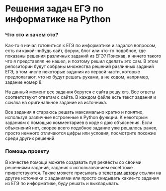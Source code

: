 # Решения задач ЕГЭ по информатике на Python

### Что это и зачем это?

Как-то я начал готовиться к ЕГЭ по информатике и задался вопросом, есть ли какой-нибудь сайт, форум, блог или что-то подобное, где показаны решения различных заданий из ЕГЭ? Поискав, я ничего такого что я представлял не нашел, и поэтому решил сделать это сам. В этом репозитории будут собраны множества решений различных заданий ЕГЭ, в том числе некоторые задания из первой части, которые предполагают, что их будут решать руками, а не кодом, например, задание номер 8.

На данный момент все задания берутся с сайта [решу егэ](https://inf-ege.sdamgia.ru/). Все ответы соответствуют ответам с сайта. В каждом файле есть текст задания и ссылка на оригинальное задание из источника.

Все задания я стараюсь решать максимально кратко и понятно, используя различные встроенные в Python функции. К некоторым заданиям с помощью комментариев в коде я даю объяснения. Если объяснений нет, скорее всего подобное задание уже решалось ранее, просто немного отличаются цифры или условия, посмотрите похожие среди других решений.

### Помощь проекту

В качестве помощи можете создавать пул реквесты со своими решениями заданий, задания с использованием excel тоже приветствуются. Также можете присылать в [телеграм автору](https://t.me/paracosm17) ссылки на другие источники с заданиями или просто скидывать какие-то задания из ЕГЭ по информатике, буду решать и выкладывать.
